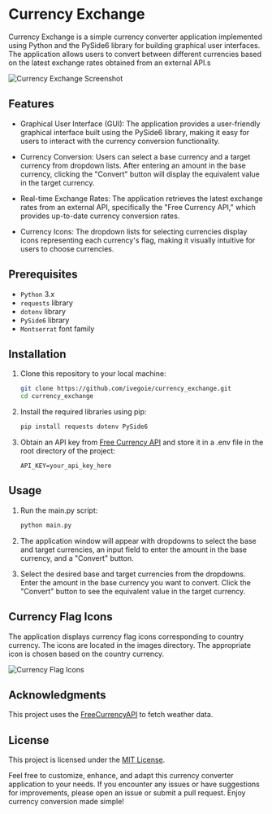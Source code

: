 # Currency Exchange

Currency Exchange is a simple currency converter application implemented using Python and the PySide6 library for building graphical user interfaces. The application allows users to convert between different currencies based on the latest exchange rates obtained from an external API.s

![Currency Exchange Screenshot](https://i.ibb.co/6wd2ZmW/currency-exchange-showcase.png)

## Features

- Graphical User Interface (GUI): The application provides a user-friendly graphical interface built using the PySide6 library, making it easy for users to interact with the currency conversion functionality.

- Currency Conversion: Users can select a base currency and a target currency from dropdown lists. After entering an amount in the base currency, clicking the "Convert" button will display the equivalent value in the target currency.

- Real-time Exchange Rates: The application retrieves the latest exchange rates from an external API, specifically the "Free Currency API," which provides up-to-date currency conversion rates.

- Currency Icons: The dropdown lists for selecting currencies display icons representing each currency's flag, making it visually intuitive for users to choose currencies.

## Prerequisites

- `Python` 3.x
- `requests` library
- `dotenv` library
- `PySide6` library
- `Montserrat` font family

## Installation

1. Clone this repository to your local machine:

   ```bash
   git clone https://github.com/ivegoie/currency_exchange.git
   cd currency_exchange
   ```

2. Install the required libraries using pip:
    ```bash
    pip install requests dotenv PySide6
    ```

3. Obtain an API key from [Free Currency API](https://app.freecurrencyapi.com/register) and store it in a .env file in the root directory of the project:
    ```env
    API_KEY=your_api_key_here
    ```
## Usage
1. Run the main.py script:
    ```bash
    python main.py
    ```
2. The application window will appear with dropdowns to select the base and target currencies, an input field to enter the amount in the base currency, and a "Convert" button.

3. Select the desired base and target currencies from the dropdowns.
Enter the amount in the base currency you want to convert.
Click the "Convert" button to see the equivalent value in the target currency.

## Currency Flag Icons

The application displays currency flag icons corresponding to country currency. The icons are located in the images directory. The appropriate icon is chosen based on the country currency.

![Currency Flag Icons](https://camo.githubusercontent.com/992b9e4b1ea55cc504a7045a44ae493760d815c2867f719c3111e4087d394d82/68747470733a2f2f692e6962622e636f2f396e35764a426d2f706978656c2d666c6167732e706e67)

## Acknowledgments
This project uses the [FreeCurrencyAPI](https://app.freecurrencyapi.com/) to fetch weather data.

## License
This project is licensed under the [MIT License](LICENSE).

Feel free to customize, enhance, and adapt this currency converter application to your needs. If you encounter any issues or have suggestions for improvements, please open an issue or submit a pull request. Enjoy currency conversion made simple!